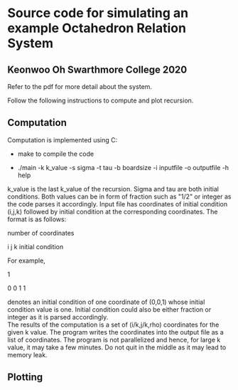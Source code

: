 # Source code for simulating an example Octahedron Relation System

## Keonwoo Oh Swarthmore College 2020

Refer to the pdf for more detail about the system.

Follow the following instructions to compute and plot recursion.

Computation
------------
Computation is implemented using C:

* make to compile the code

* ./main -k k_value -s sigma -t tau -b boardsize -i inputfile -o outputfile -h help

k_value is the last k_value of the recursion. Sigma and tau are both initial conditions.
Both values can be in form of fraction such as "1/2" or integer as the code parses it accordingly.
Input file has coordinates of initial condition (i,j,k) followed by initial condition at the corresponding coordinates.
The format is as follows:

number of coordinates

i j k initial condition

For example,

1

0 0 1 1

denotes an initial condition of one coordinate of (0,0,1) whose initial condition value is one. Initial condition could also be either fraction or integer as it is parsed accordingly.  
The results of the computation is a set of (i/k,j/k,rho) coordinates for the given k value.
The program writes the coordinates into the output file as a list of coordinates.
The program is not parallelized and hence, for large k value, it may take a few minutes. Do not quit in the middle as it may lead to memory leak.

Plotting
-------------------

